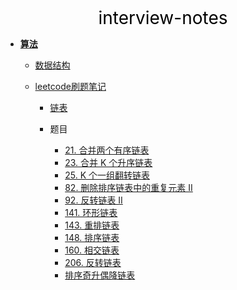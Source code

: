<center><a href="#" target="_Self" style="font-size:28px;text-decoration:none;color:#000000;">interview-notes</a></center>

* [**算法**](算法/)
  * [数据结构](算法/数据结构/)
  * [leetcode刷题笔记](算法/leetcode/)
    
    * [链表](算法/leetcode/listnode/)
    
    * 题目
    
      * [21. 合并两个有序链表](算法/leetcode/listnode/21.%20合并两个有序链表)
      * [23. 合并 K 个升序链表](算法/leetcode/listnode/23.%20合并K个升序链表)
      * [25. K 个一组翻转链表](算法/leetcode/listnode/25.%20K%20个一组翻转链表)
      * [82. 删除排序链表中的重复元素 II](算法/leetcode/listnode/82.%20删除排序链表中的重复元素%20II)
      * [92. 反转链表 II](算法/leetcode/listnode/92.%20反转链表%20II)
      * [141. 环形链表](算法/leetcode/listnode/141.%20环形链表)
      * [143. 重排链表](算法/leetcode/listnode/143.%20重排链表)
      * [148. 排序链表](算法/leetcode/listnode/148.%20排序链表)
      * [160. 相交链表](算法/leetcode/listnode/160.%20相交链表)
      * [206. 反转链表](算法/leetcode/listnode/206.%20反转链表)
      * [排序奇升偶降链表](算法/leetcode/listnode/排序奇升偶降链表)
      
      
